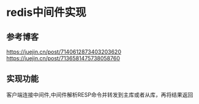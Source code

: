 # redis中间件实现

## 参考博客
https://juejin.cn/post/7140612873403203620
https://juejin.cn/post/7136581475738058760

## 实现功能
客户端连接中间件,中间件解析RESP命令并转发到主库或者从库，再将结果返回
